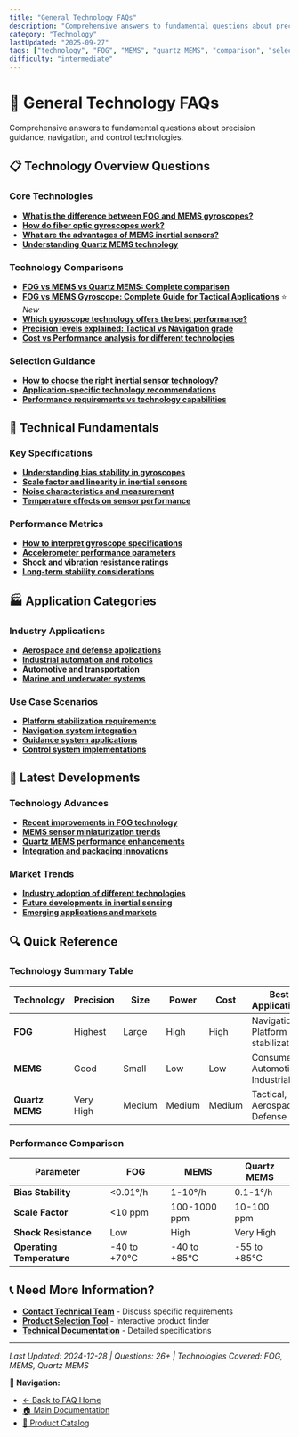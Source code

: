 ```yaml
---
title: "General Technology FAQs"
description: "Comprehensive answers to fundamental questions about precision guidance, navigation, and control technologies including FOG, MEMS, and Quartz MEMS."
category: "Technology"
lastUpdated: "2025-09-27"
tags: ["technology", "FOG", "MEMS", "quartz MEMS", "comparison", "selection"]
difficulty: "intermediate"
---
```


# 🎯 General Technology FAQs

Comprehensive answers to fundamental questions about precision guidance, navigation, and control technologies.

## 📋 Technology Overview Questions

### Core Technologies
- **[What is the difference between FOG and MEMS gyroscopes?](fog-vs-mems-comparison.md)**
- **[How do fiber optic gyroscopes work?](fog-technology-explained.md)**
- **[What are the advantages of MEMS inertial sensors?](mems-technology-advantages.md)**
- **[Understanding Quartz MEMS technology](quartz-mems-explained.md)**

### Technology Comparisons
- **[FOG vs MEMS vs Quartz MEMS: Complete comparison](technology-comparison-matrix.md)**
- **[FOG vs MEMS Gyroscope: Complete Guide for Tactical Applications](fog-vs-mems-tactical-applications.md)** ⭐ *New*
- **[Which gyroscope technology offers the best performance?](gyroscope-technology-comparison.md)**
- **[Precision levels explained: Tactical vs Navigation grade](precision-levels-explained.md)**
- **[Cost vs Performance analysis for different technologies](cost-performance-analysis.md)**

### Selection Guidance
- **[How to choose the right inertial sensor technology?](technology-selection-guide.md)**
- **[Application-specific technology recommendations](application-technology-matching.md)**
- **[Performance requirements vs technology capabilities](performance-requirements-guide.md)**

## 🔧 Technical Fundamentals

### Key Specifications
- **[Understanding bias stability in gyroscopes](bias-stability-explained.md)**
- **[Scale factor and linearity in inertial sensors](scale-factor-guide.md)**
- **[Noise characteristics and measurement](noise-characteristics.md)**
- **[Temperature effects on sensor performance](temperature-effects.md)**

### Performance Metrics
- **[How to interpret gyroscope specifications](gyroscope-specs-guide.md)**
- **[Accelerometer performance parameters](accelerometer-specs-guide.md)**
- **[Shock and vibration resistance ratings](shock-vibration-guide.md)**
- **[Long-term stability considerations](long-term-stability.md)**

## 🏭 Application Categories

### Industry Applications
- **[Aerospace and defense applications](../applications/aerospace-defense.md)**
- **[Industrial automation and robotics](../applications/industrial-automation.md)**
- **[Automotive and transportation](../applications/automotive-transport.md)**
- **[Marine and underwater systems](../applications/marine-systems.md)**

### Use Case Scenarios
- **[Platform stabilization requirements](platform-stabilization.md)**
- **[Navigation system integration](navigation-integration.md)**
- **[Guidance system applications](guidance-applications.md)**
- **[Control system implementations](control-implementations.md)**

## 🌟 Latest Developments

### Technology Advances
- **[Recent improvements in FOG technology](fog-technology-advances.md)**
- **[MEMS sensor miniaturization trends](mems-miniaturization.md)**
- **[Quartz MEMS performance enhancements](quartz-mems-advances.md)**
- **[Integration and packaging innovations](integration-innovations.md)**

### Market Trends
- **[Industry adoption of different technologies](market-adoption-trends.md)**
- **[Future developments in inertial sensing](future-developments.md)**
- **[Emerging applications and markets](emerging-applications.md)**

## 🔍 Quick Reference

### Technology Summary Table

| Technology | Precision | Size | Power | Cost | Best Applications |
|------------|-----------|------|-------|------|-------------------|
| **FOG** | Highest | Large | High | High | Navigation, Platform stabilization |
| **MEMS** | Good | Small | Low | Low | Consumer, Automotive, Industrial |
| **Quartz MEMS** | Very High | Medium | Medium | Medium | Tactical, Aerospace, Defense |

### Performance Comparison

| Parameter | FOG | MEMS | Quartz MEMS |
|-----------|-----|------|-------------|
| **Bias Stability** | <0.01°/h | 1-10°/h | 0.1-1°/h |
| **Scale Factor** | <10 ppm | 100-1000 ppm | 10-100 ppm |
| **Shock Resistance** | Low | High | Very High |
| **Operating Temperature** | -40 to +70°C | -40 to +85°C | -55 to +85°C |

## 📞 Need More Information?

- **[Contact Technical Team](https://www.gnc-tech.com/contact)** - Discuss specific requirements
- **[Product Selection Tool](https://www.gnc-tech.com/selector)** - Interactive product finder
- **[Technical Documentation](../../resources/README.md)** - Detailed specifications

---

*Last Updated: 2024-12-28 | Questions: 26+ | Technologies Covered: FOG, MEMS, Quartz MEMS*

**🔗 Navigation:**
- [← Back to FAQ Home](../README.md)
- [🏠 Main Documentation](../../README.md)
- [📑 Product Catalog](../../products/README.md)
